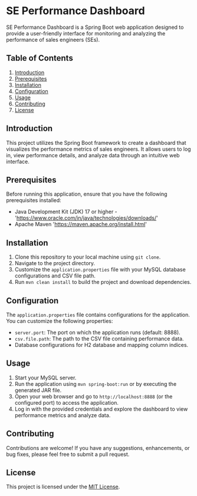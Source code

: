# SE Performance Dashboard

SE Performance Dashboard is a Spring Boot web application designed to provide a user-friendly interface for monitoring and analyzing the performance of sales engineers (SEs).

## Table of Contents
1. [Introduction](#introduction)
2. [Prerequisites](#prerequisites)
3. [Installation](#installation)
4. [Configuration](#configuration)
5. [Usage](#usage)
6. [Contributing](#contributing)
7. [License](#license)

## Introduction
This project utilizes the Spring Boot framework to create a dashboard that visualizes the performance metrics of sales engineers. It allows users to log in, view performance details, and analyze data through an intuitive web interface.

## Prerequisites
Before running this application, ensure that you have the following prerequisites installed:
- Java Development Kit (JDK) 17 or higher - 'https://www.oracle.com/in/java/technologies/downloads/'
- Apache Maven 'https://maven.apache.org/install.html'

## Installation
1. Clone this repository to your local machine using `git clone`.
2. Navigate to the project directory.
3. Customize the `application.properties` file with your MySQL database configurations and CSV file path.
4. Run `mvn clean install` to build the project and download dependencies.

## Configuration
The `application.properties` file contains configurations for the application. You can customize the following properties:
- `server.port`: The port on which the application runs (default: 8888).
- `csv.file.path`: The path to the CSV file containing performance data.
- Database configurations for H2 database and mapping column indices.

## Usage
1. Start your MySQL server.
2. Run the application using `mvn spring-boot:run` or by executing the generated JAR file.
3. Open your web browser and go to `http://localhost:8888` (or the configured port) to access the application.
4. Log in with the provided credentials and explore the dashboard to view performance metrics and analyze data.

## Contributing
Contributions are welcome! If you have any suggestions, enhancements, or bug fixes, please feel free to submit a pull request.

## License
This project is licensed under the [MIT License](LICENSE).
